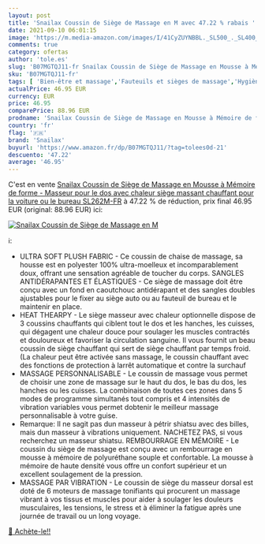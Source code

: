```yaml
---
layout: post
title: 'Snailax Coussin de Siège de Massage en M avec 47.22 % rabais '
date: 2021-09-10 06:01:15
image: 'https://m.media-amazon.com/images/I/41CyZUYNBBL._SL500_._SL400_.jpg'
comments: true
category: ofertas
author: 'tole.es'
slug: 'B07MGTQJ11-fr Snailax Coussin de Siège de Massage en Mousse à Mémoire de...'
sku: 'B07MGTQJ11-fr'
tags: [ 'Bien-être et massage','Fauteuils et sièges de massage','Hygiène et Santé','Massage et relaxation','Masseurs électriques','snailax', ]
actualPrice: 46.95 EUR
currency: EUR
price: 46.95
comparePrice: 88.96 EUR
prodname: 'Snailax Coussin de Siège de Massage en Mousse à Mémoire de forme - Masseur pour le dos avec chaleur  siège massant chauffant pour la voiture ou le bureau SL262M-FR'
country: 'fr'
flag: '🇫🇷'
brand: 'Snailax'
buyurl: 'https://www.amazon.fr/dp/B07MGTQJ11/?tag=tolees0d-21'
descuento: '47.22'
average: '46.95'
---
```


C'est en vente [Snailax Coussin de Siège de Massage en Mousse à Mémoire de forme - Masseur pour le dos avec chaleur  siège massant chauffant pour la voiture ou le bureau SL262M-FR](https://www.amazon.fr/dp/B07MGTQJ11/?tag=tolees0d-21)  à  47.22 % de réduction, prix final  46.95 EUR (original: 88.96 EUR) ici:

[![Snailax Coussin de Siège de Massage en M](https://m.media-amazon.com/images/I/41CyZUYNBBL._SL500_._SL400_.jpg)](https://www.amazon.fr/dp/B07MGTQJ11/?tag=tolees0d-21)

ℹ️:

- ULTRA SOFT PLUSH FABRIC - Ce coussin de chaise de massage, sa housse est en polyester 100% ultra-moelleux et incomparablement doux, offrant une sensation agréable de toucher du corps. SANGLES ANTIDÉRAPANTES ET ÉLASTIQUES - Ce siège de massage doit être conçu avec un fond en caoutchouc antidérapant et des sangles doubles ajustables pour le fixer au siège auto ou au fauteuil de bureau et le maintenir en place.
- HEAT THEARPY - Le siège masseur avec chaleur optionnelle dispose de 3 coussins chauffants qui ciblent tout le dos et les hanches, les cuisses, qui dégagent une chaleur douce pour soulager les muscles contractés et douloureux et favoriser la circulation sanguine. Il vous fournit un beau coussin de siège chauffant qui sert de siège chauffant par temps froid. (La chaleur peut être activée sans massage, le coussin chauffant avec des fonctions de protection à larrêt automatique et contre la surchauf
- MASSAGE PERSONNALISABLE - Le coussin de massage vous permet de choisir une zone de massage sur le haut du dos, le bas du dos, les hanches ou les cuisses. La combinaison de toutes ces zones dans 5 modes de programme simultanés tout compris et 4 intensités de vibration variables vous permet dobtenir le meilleur massage personnalisable à votre guise.
- Remarque: Il ne sagit pas dun masseur à pétrir shiatsu avec des billes, mais dun masseur à vibrations uniquement. NACHETEZ PAS, si vous recherchez un masseur shiatsu. REMBOURRAGE EN MÉMOIRE - Le coussin du siège de massage est conçu avec un rembourrage en mousse à mémoire de polyuréthane souple et confortable. La mousse à mémoire de haute densité vous offre un confort supérieur et un excellent soulagement de la pression.
- MASSAGE PAR VIBRATION - Le coussin de siège du masseur dorsal est doté de 6 moteurs de massage tonifiants qui procurent un massage vibrant à vos tissus et muscles pour aider à soulager les douleurs musculaires, les tensions, le stress et à éliminer la fatigue après une journée de travail ou un long voyage.

[🛒 Achète-le!!](https://www.amazon.fr/dp/B07MGTQJ11/?tag=tolees0d-21)
